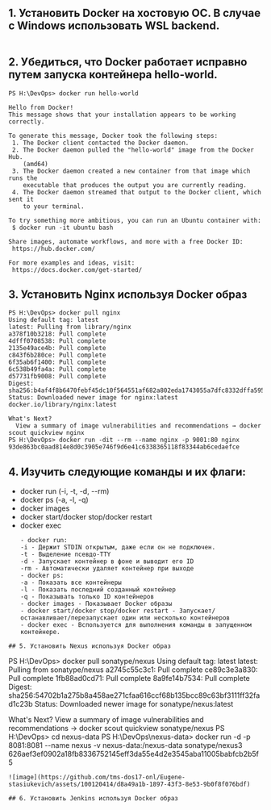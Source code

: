 ## 1. Установить Docker на хостовую ОС. В случае с Windows использовать WSL backend.
```
```
## 2. Убедиться, что Docker работает исправно путем запуска контейнера hello-world.
```
PS H:\DevOps> docker run hello-world

Hello from Docker!
This message shows that your installation appears to be working correctly.

To generate this message, Docker took the following steps:
 1. The Docker client contacted the Docker daemon.
 2. The Docker daemon pulled the "hello-world" image from the Docker Hub.
    (amd64)
 3. The Docker daemon created a new container from that image which runs the
    executable that produces the output you are currently reading.
 4. The Docker daemon streamed that output to the Docker client, which sent it
    to your terminal.

To try something more ambitious, you can run an Ubuntu container with:
 $ docker run -it ubuntu bash

Share images, automate workflows, and more with a free Docker ID:
 https://hub.docker.com/

For more examples and ideas, visit:
 https://docs.docker.com/get-started/
```
## 3. Установить Nginx используя Docker образ
  ```
  PS H:\DevOps> docker pull nginx
  Using default tag: latest
  latest: Pulling from library/nginx
  a378f10b3218: Pull complete
  4dfff0708538: Pull complete
  2135e49ace4b: Pull complete
  c843f6b280ce: Pull complete
  6f35ab6f1400: Pull complete
  6c538b49fa4a: Pull complete
  d57731fb9008: Pull complete
  Digest: sha256:b4af4f8b6470febf45dc10f564551af682a802eda1743055a7dfc8332dffa595
  Status: Downloaded newer image for nginx:latest
  docker.io/library/nginx:latest

  What's Next?
    View a summary of image vulnerabilities and recommendations → docker scout quickview nginx
  PS H:\DevOps> docker run -dit --rm --name nginx -p 9001:80 nginx
  93de863bc0aad814e8d0c3905e746f9d6e41c6338365118f83344ab6cedaefce
  ```
## 4. Изучить следующие команды и их флаги:
- docker run (-i, -t, -d, --rm)
- docker ps (-a, -l, -q)
- docker images
- docker start/docker stop/docker restart
- docker exec
  ```
  - docker run:
  -i - Держит STDIN открытым, даже если он не подключен.
  -t - Выделение псевдо-TTY
  -d - Запускает контейнер в фоне и выводит его ID
  -rm - Автоматически удаляет контейнер при выходе
  - docker ps:
  -a - Показать все контейнеры
  -l - Показать последний созданный контейнер
  -q - Показывать только ID контейнеров
  - docker images - Показывает Docker образы 
  - docker start/docker stop/docker restart - Запускает/останавливает/перезапускает один или несколько контейнеров
  - docker exec - Bспользуется для выполнения команды в запущенном контейнере.
 ```
## 5. Установить Nexus используя Docker образ
 ```
PS H:\DevOps> docker pull sonatype/nexus
Using default tag: latest
latest: Pulling from sonatype/nexus
a2745c55c3c1: Pull complete
ce89c3e3a830: Pull complete
1fb88ad0cd71: Pull complete
8a9fe14b7534: Pull complete
Digest: sha256:54702b1a275b8a458ae271cfaa616ccf68b135bcc89c63bf3111ff32fad1c23b
Status: Downloaded newer image for sonatype/nexus:latest

What's Next?
  View a summary of image vulnerabilities and recommendations → docker scout quickview sonatype/nexus
  PS H:\DevOps> cd nexus-data
PS H:\DevOps\nexus-data> docker run -d -p 8081:8081 --name nexus -v nexus-data:/nexus-data sonatype/nexus3
626aef3ef0902a18fb8336752145eff3da55e4d2e3545aba11005babfcb2b5f5
 ```
![image](https://github.com/tms-dos17-onl/Eugene-stasiukevich/assets/100120414/d8a49a1b-1897-43f3-8e53-9b0f8f076bdf)

## 6. Установить Jenkins используя Docker образ
 ```
